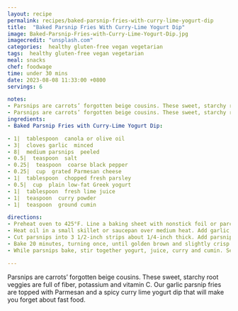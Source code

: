 ```yaml
---
layout: recipe
permalink: recipes/baked-parsnip-fries-with-curry-lime-yogurt-dip
title:  "Baked Parsnip Fries With Curry-Lime Yogurt Dip"
image: Baked-Parsnip-Fries-with-Curry-Lime-Yogurt-Dip.jpg
imagecredit: "unsplash.com"
categories:  healthy gluten-free vegan vegetarian
tags:  healthy gluten-free vegan vegetarian
meal: snacks
chef: foodwage
time: under 30 mins
date: 2023-08-08 11:33:00 +0800
servings: 6

notes:
- Parsnips are carrots’ forgotten beige cousins. These sweet, starchy root veggies are full of fiber, potassium and vitamin C. Our garlic parsnip fries are topped with Parmesan and a spicy curry lime yogurt dip that will make you forget about fast food.
- Parsnips are carrots’ forgotten beige cousins. These sweet, starchy root veggies are full of fiber, potassium and vitamin C. Our garlic parsnip fries are topped with Parmesan and a spicy curry lime yogurt dip that will make you forget about fast food.
ingredients:
- Baked Parsnip Fries with Curry-Lime Yogurt Dip:

- 1|  tablespoon  canola or olive oil
- 3|  cloves garlic  minced
- 8|  medium parsnips  peeled
- 0.5|  teaspoon  salt
- 0.25|  teaspoon  coarse black pepper
- 0.25|  cup  grated Parmesan cheese
- 1|  tablespoon  chopped fresh parsley
- 0.5|  cup  plain low-fat Greek yogurt
- 1|  tablespoon  fresh lime juice
- 1|  teaspoon  curry powder
- 1|  teaspoon  ground cumin

directions:
- Preheat oven to 425°F. Line a baking sheet with nonstick foil or parchment; set aside.
- Heat oil in a small skillet or saucepan over medium heat. Add garlic, and cook 2–3 minutes. Strain garlic and set aside. Pour oil into a medium bowl.
- Cut parsnips into 3 1/2-inch strips about 1/4-inch thick. Add parsnips, salt, and pepper to bowl, tossing to coat. Spread out in a single layer on prepared baking sheet.
- Bake 20 minutes, turning once, until golden brown and slightly crisp on the outside and tender on the inside. Remove from baking sheet, and immediately toss with Parmesan cheese, parsley and reserved garlic.
- While parsnips bake, stir together yogurt, juice, curry and cumin. Serve immediately, with the parsnips.

---
```


Parsnips are carrots’ forgotten beige cousins. These sweet, starchy root veggies are full of fiber, potassium and vitamin C. Our garlic parsnip fries are topped with Parmesan and a spicy curry lime yogurt dip that will make you forget about fast food.